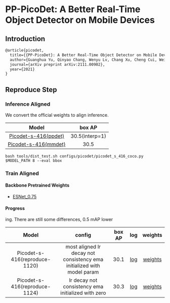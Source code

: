 # PP-PicoDet: A Better Real-Time Object Detector on Mobile Devices

## Introduction

<!-- [ALGORITHM] -->

```latex
@article{picodet,
  title={{PP-PicoDet}: A Better Real-Time Object Detector on Mobile Devices},
  author={Guanghua Yu, Qinyao Chang, Wenyu Lv, Chang Xu, Cheng Cui, Wei Ji, Qingqing Dang, Kaipeng Deng, Guanzhong Wang, Yuning Du, Baohua Lai, Qiwen Liu, Xiaoguang Hu, Dianhai Yu, Yanjun Ma},
  journal={arXiv preprint arXiv:2111.00902},
  year={2021}
}
```

## Reproduce Step

### Inference Aligned

We convert the official weights to align inference.

| Model  | box AP | 
|:---------:|:-------:|
| [Picodet-s-416(ppdet)](https://github.com/PaddlePaddle/PaddleDetection/tree/release/2.3/configs/picodet)| 30.5(interp=1)| 
| [Picodet-s-416(mmdet)](https://drive.google.com/file/d/1XB8JOPz35fCIDyNcT5146UagX4etfQQf/view?usp=sharing) | 30.5| 

```
bash tools/dist_test.sh configs/picodet/picodet_s_416_coco.py $MODEL_PATH 8 --eval bbox 
```

### Train Aligned

#### Backbone Pretrained Weights
- [ESNet_0.75](https://drive.google.com/file/d/1j0Bw8TyTnbwfmGihUdRZ0var4zFLe6W5/view?usp=sharing)
#### Progress
ing. 
There are still some differences, 0.5 mAP lower


| Model  |config| box AP | log | weights
|:---------:|:-------:|:-------:|:-------:|:-------:|
|Picodet-s-416(reproduce-1120)| most aligned lr decay not consistency ema initialized with model param|30.1| [log](https://drive.google.com/file/d/1KfSAYQHxGNz0btn_BoGWq9nPK4t43T_U/view?usp=sharing)|[weights](https://drive.google.com/file/d/181GANlB8vnvQ2ZAL05ufo8quG0a7aZD8/view?usp=sharing) | 
|Picodet-s-416(reproduce-1124)|lr decay not consistency ema initialized with zero|30.3| [log](https://drive.google.com/file/d/1TpOtKmgoZgiG_s5dR92zc1El6ObbYrTh/view?usp=sharing)|[weights](https://drive.google.com/file/d/14wckQPZtRMfXoXR2iwv-67aRkz8bLSvR/view?usp=sharing) | 